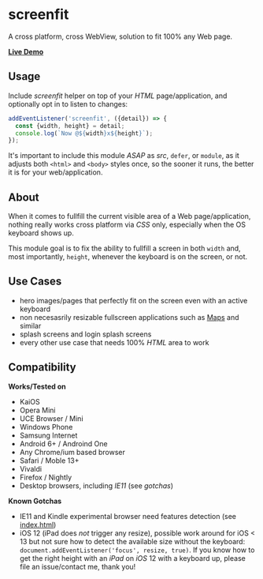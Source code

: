 # screenfit

A cross platform, cross WebView, solution to fit 100% any Web page.

**[Live Demo](https://webreflection.github.com/screenfit/)**



## Usage

Include *screenfit* helper on top of your *HTML* page/application, and optionally opt in to listen to changes:

```js
addEventListener('screenfit', ({detail}) => {
  const {width, height} = detail;
  console.log(`Now @${width}x${height}`);
});
```

It's important to include this module *ASAP* as *src*, `defer`, or `module`, as it adjusts both `<html>` and `<body>` styles once, so the sooner it runs, the better it is for your web/application.



## About

When it comes to fullfill the current visible area of a Web page/application, nothing really works cross platform via *CSS* only, especially when the OS keyboard shows up.

This module goal is to fix the ability to fullfill a screen in both `width` and, most importantly, `height`, whenever the keyboard is on the screen, or not.



## Use Cases

  * hero images/pages that perfectly fit on the screen even with an active keyboard
  * non necesasrily resizable fullscreen applications such as [Maps](https://webreflection.github.io/map/) and similar
  * splash screens and login splash screens
  * every other use case that needs 100% *HTML* area to work



## Compatibility

**Works/Tested on**

 - KaiOS
 - Opera Mini
 - UCE Browser / Mini
 - Windows Phone
 - Samsung Internet
 - Android 6+ / Androind One
 - Any Chrome/ium based browser
 - Safari / Moble 13+
 - Vivaldi
 - Firefox / Nightly
 - Desktop browsers, including *IE11* (see *gotchas*)

**Known Gotchas**

 - IE11 and Kindle experimental browser need features detection (see [index.html](./index.html))
 - iOS 12 (iPad does *not* trigger any resize), possible work around for iOS < 13 but not sure how to detect the available size without the keyboard: `document.addEventListener('focus', resize, true)`. If you know how to get the right height with an *iPad* on *iOS* 12 with a keyboard up, please file an issue/contact me, thank you!
